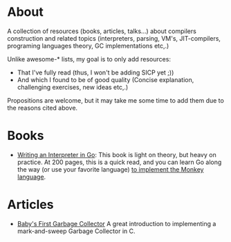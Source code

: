 # About

A collection of resources (books, articles, talks...) about compilers construction and related topics (interpreters, parsing, VM's, JIT-compilers, programing languages theory, GC implementations etc,.)


Unlike awesome-* lists, my goal is to only add resources:
- That I've fully read (thus, I won't be adding SICP yet ;))
- And which I found to be of good quality (Concise explanation, challenging exercises, new ideas etc,.)


Propositions are welcome, but it may take me some time to add them due to the reasons cited above.

# Books
- [Writing an Interpreter in Go](https://interpreterbook.com/): This book is light on theory, but heavy on practice. At 200 pages, this is a quick read, and you can learn Go along the way (or use your favorite language) [to implement the Monkey language](https://github.com/kroosec/magot).

# Articles
- [Baby's First Garbage Collector](http://journal.stuffwithstuff.com/2013/12/08/babys-first-garbage-collector/) A great introduction to implementing a mark-and-sweep Garbage Collector in C.
